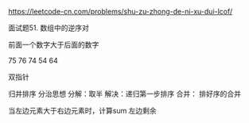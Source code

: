 https://leetcode-cn.com/problems/shu-zu-zhong-de-ni-xu-dui-lcof/


面试题51. 数组中的逆序对

前面一个数字大于后面的数字

75 76 74 54 64 

双指针  

归并排序
  分治思想
  分解：取半
  解决：递归第一步排序
  合并： 排好序的合并

  当左边元素大于右边元素时，计算sum  左边剩余
